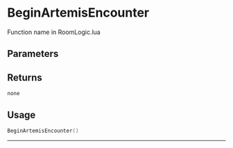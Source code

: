 # BeginArtemisEncounter

Function name in RoomLogic.lua

## Parameters

## Returns

`none`

## Usage

```lua
BeginArtemisEncounter()
```

---
